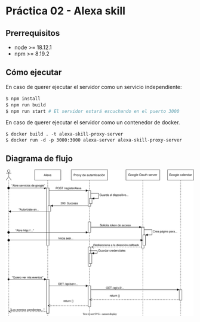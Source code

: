 # Práctica 02 - Alexa skill

## Prerrequisitos

- node >= 18.12.1
- npm >= 8.19.2

## Cómo ejecutar

En caso de querer ejecutar el servidor como un servicio independiente:
```bash
$ npm install
$ npm run build
$ npm run start # El servidor estará escuchando en el puerto 3000
```
En caso de querer ejecutar el servidor como un contenedor de docker.
```
$ docker build . -t alexa-skill-proxy-server
$ docker run -d -p 3000:3000 alexa-server alexa-skill-proxy-server
```

## Diagrama de flujo
<div style="text-align:center;"><img src="doc/diagrama.svg"/></div>